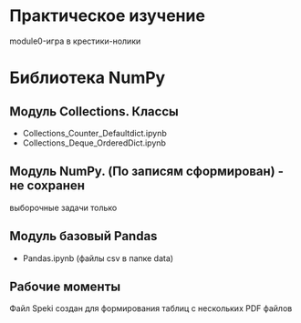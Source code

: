 # Практическое изучение
module0-игра в крестики-нолики
# Библиотека NumPy
## Модуль Collections. Классы
 - Collections_Counter_Defaultdict.ipynb
 - Collections_Deque_OrderedDict.ipynb   
## Модуль NumPy. (По записям сформирован) - не сохранен
выборочные задачи только
## Модуль базовый Pandas
  - Pandas.ipynb (файлы csv в папке data)


## Рабочие моменты
Файл Speki создан для формирования таблиц с нескольких PDF файлов
